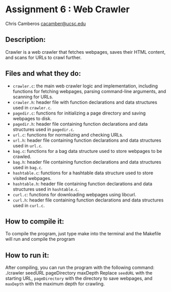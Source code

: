 # Assignment 6 : Web Crawler
Chris Camberos
cacamber@ucsc.edu

## Description:
Crawler is a web crawler that fetches webpages, saves their HTML content, and scans for URLs to crawl further.

## Files and what they do:
- `crawler.c`: the main web crawler logic and implementation, including functions for fetching webpages,
               parsing command-line arguments, and scanning for URLs.
- `crawler.h`: header file with function declarations and data structures used in `crawler.c`.
- `pagedir.c`: functions for initializing a page directory and saving webpages to disk.
- `pagedir.h`: header file containing function declarations and data structures used in `pagedir.c`.
- `url.c`: functions for normalizing and checking URLs.
- `url.h`: header file containing function declarations and data structures used in `url.c`.
- `bag.c`: functions for a bag data structure used to store webpages to be crawled.
- `bag.h`: header file containing function declarations and data structures used in `bag.c`.
- `hashtable.c`: functions for a hashtable data structure used to store visited webpages.
- `hashtable.h`: header file containing function declarations and data structures used in `hashtable.c`.
- `curl.c`: functions for downloading webpages using libcurl.
- `curl.h`: header file containing function declarations and data structures used in `curl.c`.

## How to compile it:
To compile the program, just type make into the terminal and the Makefile will run and compile the program

## How to run it:
After compiling, you can run the program with the following command:
./crawler seedURL pageDirectory maxDepth
Replace `seedURL` with the starting URL, `pageDirectory` with the directory to save webpages, and `maxDepth` 
with the maximum depth for crawling.